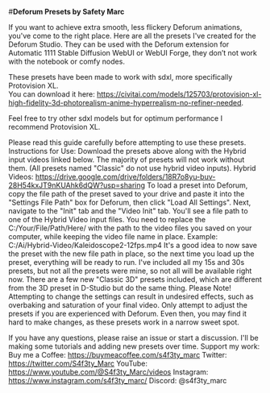 #**Deforum Presets by Safety Marc**

If you want to achieve extra smooth, less flickery Deforum animations, you've come to the right place. Here are all the presets I've created for the Deforum Studio. They can be used with the Deforum extension for Automatic 1111 Stable Diffusion WebUI or WebUI Forge, they don’t not work with the notebook or comfy nodes. 

These presets have been made to work with sdxl, more specifically Protovision XL.  
You can download it here: 
https://civitai.com/models/125703/protovision-xl-high-fidelity-3d-photorealism-anime-hyperrealism-no-refiner-needed. 

Feel free to try other sdxl models but for optimum performance I recommend Protovision XL. 


Please read this guide carefully before attempting to use these presets.
Instructions for Use:
Download the presets above along with the Hybrid input videos linked below. The majority of presets will not work without them. (All presets named "Classic" do not use hybrid video inputs).
Hybrid Videos: https://drive.google.com/drive/folders/18R7o8yu-buv-28H54kxJT9nKUAhk6dQW?usp=sharing
To load a preset into Deforum, copy the file path of the preset saved to your drive and paste it into the "Settings File Path" box for Deforum, then click "Load All Settings".
Next, navigate to the "Init" tab and the "Video Init" tab. You'll see a file path to one of the Hybrid Video input files. You need to replace the C:/Your/File/Path/Here/ with the path to the video files you saved on your computer, while keeping the video file name in place. Example: C:/Ai/Hybrid-Video/Kaleidoscope2-12fps.mp4
It's a good idea to now save the preset with the new file path in place, so the next time you load up the preset, everything will be ready to run.
I've included all my 15s and 30s presets, but not all the presets were mine, so not all will be available right now. There are a few new "Classic 3D" presets included, which are different from the 3D preset in D-Studio but do the same thing.
Please Note!
Attempting to change the settings can result in undesired effects, such as overbaking and saturation of your final video. Only attempt to adjust the presets if you are experienced with Deforum. Even then, you may find it hard to make changes, as these presets work in a narrow sweet spot.

If you have any questions, please raise an issue or start a discussion. I'll be making some tutorials and adding new presets over time.
Support my work:
Buy me a Coffee: https://buymeacoffee.com/s4f3ty_marc
Twitter: https://twitter.com/S4f3ty_Marc
YouTube: https://www.youtube.com/@S4f3ty_Marc/videos
Instagram: https://www.instagram.com/s4f3ty_marc/
Discord: @s4f3ty_marc
